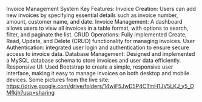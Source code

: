Invoice Management System
Key Features:
Invoice Creation: Users can add new invoices by specifying essential details such as invoice number, amount, customer name, and date.
Invoice Management: A dashboard allows users to view all invoices in a table format, with options to search, filter, and paginate the list.
CRUD Operations: Fully implemented Create, Read, Update, and Delete (CRUD) functionality for managing invoices.
User Authentication: integrated user login and authentication to ensure secure access to invoice data.
Database Management: Designed and implemented a MySQL database schema to store invoices and user data efficiently.
Responsive UI: Used Bootstrap to create a simple, responsive user interface, making it easy to manage invoices on both desktop and mobile devices.
Some pictures from the live site:
https://drive.google.com/drive/folders/14wiF5JwD5P4CTmH1JV5LKJ_y5_DMfkjh?usp=sharing
